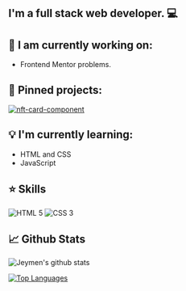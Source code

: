 <h2 aling = "center">
I'm a full stack web developer. 💻
</h2>

## 💼 I am currently working on:

- Frontend Mentor problems.

## 📌 Pinned projects:

[![nft-card-component](https://github-readme-stats-ruby-one.vercel.app/api/pin/?username=Jeymen&repo=nft-card-component&theme=onedark)](https://github.com/Jeymen/nft-card-component)

## 💡 I'm currently learning:

- HTML and CSS
- JavaScript

## ⭐ Skills

![HTML 5](https://img.shields.io/badge/HTML5-E34F26?style=for-the-badge&logo=html5&logoColor=white)
![CSS 3](https://img.shields.io/badge/CSS3-1572B6?style=for-the-badge&logo=css3&logoColor=white)

## 📈 Github Stats

![Jeymen's github stats](https://github-readme-stats-ruby-one.vercel.app/api?username=Jeymen&show_icons=true&theme=onedark)
<br>

[![Top Languages](https://github-readme-stats-ruby-one.vercel.app/api/top-langs/?username=Jeymen&theme=onedark)](https://github.com/Jeymen)
